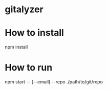 # gitalyzer

# How to install

npm install

# How to run

npm start -- [--email] --repo ./path/to/git/repo
